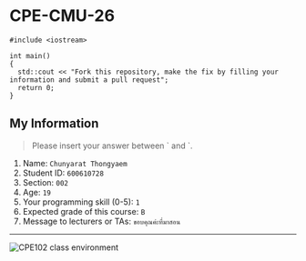 # CPE-CMU-26
>
```
#include <iostream>

int main()
{
  std::cout << "Fork this repository, make the fix by filling your information and submit a pull request";
  return 0;
}
```

## My Information
> Please insert your answer between \` and \`.

1. Name: `Chunyarat Thongyaem`
2. Student ID: `600610728`
3. Section: `002`
4. Age: `19`
5. Your programming skill (0-5): `1`
6. Expected grade of this course: `B`
7. Message to lecturers or TAs: `ขอบคุณค่ะที่มาสอน`

---
![CPE102 class environment](https://github.com/tmwatchanan/CPE-CMU-26/raw/master/cpe102_class_envi.jpg)
